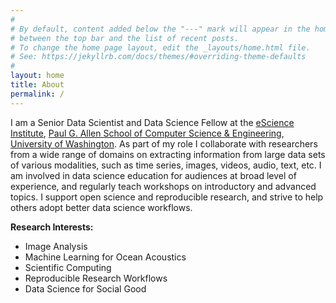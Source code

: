 ```yaml
---
#
# By default, content added below the "---" mark will appear in the home page
# between the top bar and the list of recent posts.
# To change the home page layout, edit the _layouts/home.html file.
# See: https://jekyllrb.com/docs/themes/#overriding-theme-defaults
#
layout: home
title: About
permalink: /
---
```


I am a Senior Data Scientist and Data Science Fellow at the [eScience Institute](https://escience.washington.edu/), [Paul G. Allen School of Computer Science & Engineering](https://www.cs.washington.edu/), [University of Washington](https://www.washington.edu/). As part of my role I collaborate with researchers from a wide range of domains on extracting information from large data sets of various modalities, such as time series, images, videos, audio, text, etc. I am involved in data science education for audiences at broad level of experience, and regularly teach workshops on introductory and advanced topics. I support open science and reproducible research, and strive to help others adopt better data science workflows.

**Research Interests:**

* Image Analysis
* Machine Learning for Ocean Acoustics
* Scientific Computing
* Reproducible Research Workflows
* Data Science for Social Good
